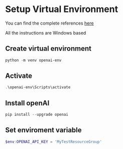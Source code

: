 # Setup Virtual Environment
You can find the complete references [here](https://platform.openai.com/docs/quickstart)

All the instructions are Windows based

## Create virtual environment

``` powershell
python -m venv openai-env
```

## Activate

``` powershell
.\openai-env\Scripts\activate
```

## Install openAI
``` powershell
pip install --upgrade openai
```

## Set enviroment variable
``` powershell
$env:OPENAI_API_KEY = 'MyTestResourceGroup'
```